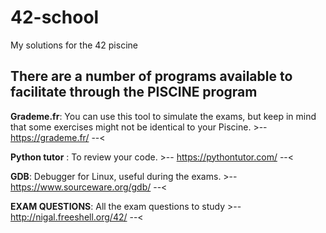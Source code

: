 # 42-school
My solutions for the 42 piscine

There are a number of programs available to facilitate through the PISCINE program
----------

**Grademe.fr**: You can use this tool to simulate the exams, but keep in mind that some exercises might not be identical to your Piscine. >-- https://grademe.fr/ --<

**Python tutor** : To review your code.  >-- https://pythontutor.com/ --<

**GDB**: Debugger for Linux, useful during the exams. >-- https://www.sourceware.org/gdb/ --<

**EXAM QUESTIONS**: All the exam questions to study  >-- http://nigal.freeshell.org/42/ --<
